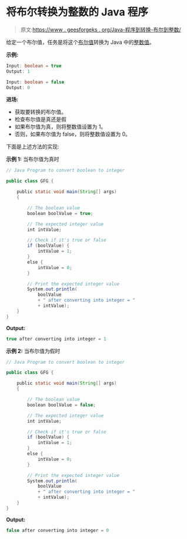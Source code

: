 # 将布尔转换为整数的 Java 程序

> 原文:[https://www . geesforgeks . org/Java-程序到转换-布尔到整数/](https://www.geeksforgeeks.org/java-program-to-convert-boolean-to-integer/)

给定一个布尔值，任务是将这个[布尔值](https://www.geeksforgeeks.org/java-lang-boolean-class-java/)转换为 Java 中的[整数值](https://www.geeksforgeeks.org/java-lang-integer-class-java/)。

**示例:**

```java
Input: boolean = true
Output: 1

Input: boolean = false
Output: 0

```

**进场:**

*   获取要转换的布尔值。
*   检查布尔值是真还是假
*   如果布尔值为真，则将整数值设置为 1。
*   否则，如果布尔值为 false，则将整数值设置为 0。

下面是上述方法的实现:

**示例 1:** 当布尔值为真时

```java
// Java Program to convert boolean to integer

public class GFG {

    public static void main(String[] args)
    {

        // The boolean value
        boolean boolValue = true;

        // The expected integer value
        int intValue;

        // Check if it's true or false
        if (boolValue) {
            intValue = 1;
        }
        else {
            intValue = 0;
        }

        // Print the expected integer value
        System.out.println(
            boolValue
            + " after converting into integer = "
            + intValue);
    }
}
```

**Output:**

```java
true after converting into integer = 1

```

**示例 2:** 当布尔值为假时

```java
// Java Program to convert boolean to integer

public class GFG {

    public static void main(String[] args)
    {

        // The boolean value
        boolean boolValue = false;

        // The expected integer value
        int intValue;

        // Check if it's true or false
        if (boolValue) {
            intValue = 1;
        }
        else {
            intValue = 0;
        }

        // Print the expected integer value
        System.out.println(
            boolValue
            + " after converting into integer = "
            + intValue);
    }
}
```

**Output:**

```java
false after converting into integer = 0

```